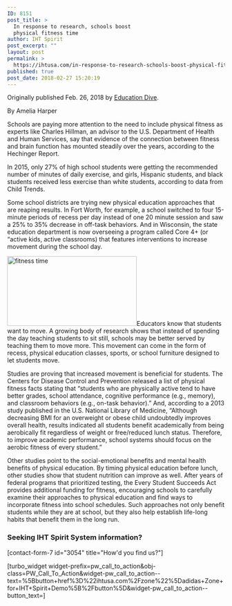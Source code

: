 ```yaml
---
ID: 8151
post_title: >
  In response to research, schools boost
  physical fitness time
author: IHT Spirit
post_excerpt: ""
layout: post
permalink: >
  https://ihtusa.com/in-response-to-research-schools-boost-physical-fitness-time/
published: true
post_date: 2018-02-27 15:20:19
---
```

Originally published Feb. 26, 2018 by <a href="https://www.educationdive.com/news/in-response-to-research-schools-boost-physical-fitness-time/517817/" target="_blank" rel="nofollow noopener">Education Dive</a>.

By Amelia Harper

Schools are paying more attention to the need to include physical fitness as experts like Charles Hillman, an advisor to the U.S. Department of Health and Human Services, say that evidence of the connection between fitness and brain function has mounted steadily over the years, according to the Hechinger Report.

In 2015, only 27% of high school students were getting the recommended number of minutes of daily exercise, and girls, Hispanic students, and black students received less exercise than white students, according to data from Child Trends.

Some school districts are trying new physical education approaches that are reaping results. In Fort Worth, for example, a school switched to four 15-minute periods of recess per day instead of one 20 minute session and saw a 25% to 35% decrease in off-task behaviors. And in Wisconsin, the state education department is now overseeing a program called Core 4+ (or “active kids, active classrooms) that features interventions to increase movement during the school day.<!--more-->

<a href="https://ihtusa.com/wp-content/uploads/2018/02/67c83a9bc599a518aaa7fe76210e14eb.jpg"><img class="alignleft size-medium wp-image-8152" src="https://ihtusa.com/wp-content/uploads/2018/02/67c83a9bc599a518aaa7fe76210e14eb-300x161.jpg" alt="fitness time" width="300" height="161" /></a>Educators know that students want to move. A growing body of research shows that instead of spending the day teaching students to sit still, schools may be better served by teaching them to move more. This movement can come in the form of recess, physical education classes, sports, or school furniture designed to let students move.

Studies are proving that increased movement is beneficial for students. The Centers for Disease Control and Prevention released a list of physical fitness facts stating that “students who are physically active tend to have better grades, school attendance, cognitive performance (e.g., memory), and classroom behaviors (e.g., on-task behavior).” And, according to a 2013 study published in the U.S. National Library of Medicine, “Although decreasing BMI for an overweight or obese child undoubtedly improves overall health, results indicated all students benefit academically from being aerobically fit regardless of weight or free/reduced lunch status. Therefore, to improve academic performance, school systems should focus on the aerobic fitness of every student.”

Other studies point to the social-emotional benefits and mental health benefits of physical education. By timing physical education before lunch, other studies show that student nutrition can improve as well. After years of federal programs that prioritized testing, the Every Student Succeeds Act provides additional funding for fitness, encouraging schools to carefully examine their approaches to physical education and find ways to incorporate fitness into school schedules. Such approaches not only benefit students while they are at school, but they also help establish life-long habits that benefit them in the long run.
<h3 class="article-newsletter-signup">Seeking IHT Spirit System information?</h3>
<p class="article-newsletter-signup">[contact-form-7 id="3054" title="How'd you find us?"]</p>
[turbo_widget widget-prefix=pw_call_to_action&obj-class=PW_Call_To_Action&widget-pw_call_to_action--text=%5Bbutton+href%3D%22ihtusa.com%2Fzone%22%5Dadidas+Zone+for+IHT+Spirit+Demo%5B%2Fbutton%5D&widget-pw_call_to_action--button_text=]
